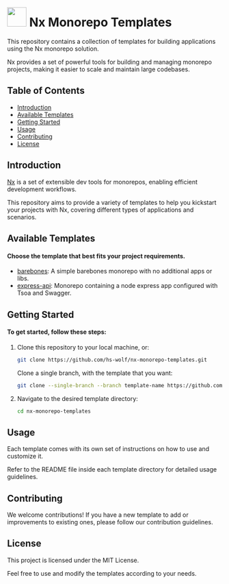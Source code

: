 # <a alt="Nx logo" href="https://nx.dev" target="_blank" rel="noreferrer"><img src="https://raw.githubusercontent.com/nrwl/nx/master/images/nx-logo.png" width="45"></a> Nx Monorepo Templates

This repository contains a collection of templates for building applications using the Nx monorepo solution.

Nx provides a set of powerful tools for building and managing monorepo projects, making it easier to scale and maintain large codebases.

## Table of Contents

- [Introduction](#introduction)
- [Available Templates](#available-templates)
- [Getting Started](#getting-started)
- [Usage](#usage)
- [Contributing](#contributing)
- [License](#license)

## Introduction

[Nx](https://nx.dev/) is a set of extensible dev tools for monorepos, enabling efficient development workflows.

This repository aims to provide a variety of templates to help you kickstart your projects with Nx, covering different types of applications and scenarios.

## Available Templates

#### Choose the template that best fits your project requirements.

- [barebones](https://github.com/hs-wolf/nx-monorepo-templates/tree/barebones): A simple barebones monorepo with no additional apps or libs.
- [express-api](https://github.com/hs-wolf/nx-monorepo-templates/tree/express-api): Monorepo containing a node express app configured with Tsoa and Swagger.

## Getting Started

#### To get started, follow these steps:

1. Clone this repository to your local machine, or:

   ```bash
   git clone https://github.com/hs-wolf/nx-monorepo-templates.git
   ```

   Clone a single branch, with the template that you want:

   ```bash
   git clone --single-branch --branch template-name https://github.com/hs-wolf/nx-monorepo-templates.git
   ```

2. Navigate to the desired template directory:

   ```bash
   cd nx-monorepo-templates
   ```

## Usage

Each template comes with its own set of instructions on how to use and customize it.

Refer to the README file inside each template directory for detailed usage guidelines.

## Contributing

We welcome contributions! If you have a new template to add or improvements to existing ones, please follow our contribution guidelines.

## License

This project is licensed under the MIT License.

Feel free to use and modify the templates according to your needs.
